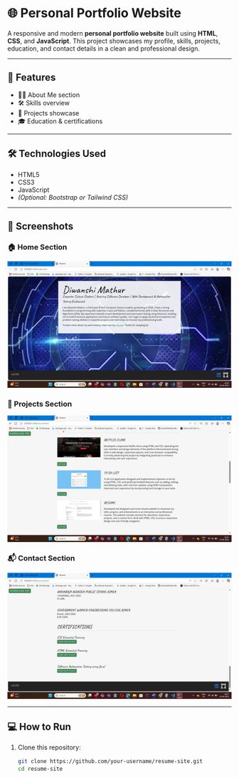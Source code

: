# 🌐 Personal Portfolio Website

A responsive and modern **personal portfolio website** built using **HTML**, **CSS**, and **JavaScript**. This project showcases my profile, skills, projects, education, and contact details in a clean and professional design.

---

## 🚀 Features

- 👩‍💻 About Me section  
- 🛠️ Skills overview  
- 📂 Projects showcase  
- 🎓 Education & certifications  

---

## 🛠️ Technologies Used

- HTML5  
- CSS3  
- JavaScript  
- *(Optional: Bootstrap or Tailwind CSS)*

---

## 📸 Screenshots

### 🏠 Home Section  
![Home](img/homepage.png)

### 📁 Projects Section  
![Projects](img/projects.png)

### 📬 Contact Section  
![Contact](img/contact.png)

---
## 💻 How to Run

1. Clone this repository:
   ```bash
   git clone https://github.com/your-username/resume-site.git
   cd resume-site

